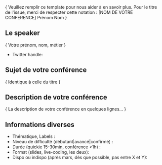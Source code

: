 { Veuillez remplir ce template pour nous aider à en savoir plus.
Pour le titre de l'issue, merci de respecter cette notation : [NOM DE VOTRE CONFERENCE] Prénom Nom }


## Le speaker
{ Votre prénom, nom, métier }

* Twitter handle:

## Sujet de votre conférence
{ Identique à celle du titre }

## Description de votre conférence
{ La description de votre conférence en quelques lignes... }

## Informations diverses
* Thématique, Labels :
* Niveau de difficulté (débutant|avancé|confirmé) :
* Durée (quickie 15-30min, conférence >1h) : 
* Format (slides, live-coding, les deux): 
* Dispo ou indispo (après mars, dès que possible, pas entre X et Y):
